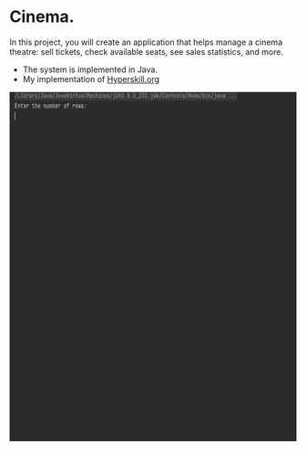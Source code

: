 
# Cinema.
In this project, you will create an application that helps manage a cinema theatre: sell tickets, check available seats, see sales statistics, and more.

+ The system is implemented in Java.
+ My implementation of [Hyperskill.org](https://hyperskill.org/projects/133)

[comment]: <> (![Administrator portal 2]&#40;./resources/admin_2.jpg&#41;)


![Alt Text](Cinema.gif)
